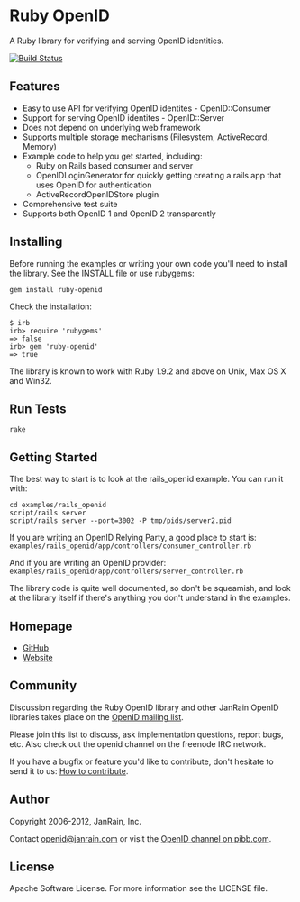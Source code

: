 # Ruby OpenID

A Ruby library for verifying and serving OpenID identities.

[![Build Status](https://secure.travis-ci.org/openid/ruby-openid.png)](http://travis-ci.org/openid/ruby-openid)

## Features

  * Easy to use API for verifying OpenID identites - OpenID::Consumer
  * Support for serving OpenID identites - OpenID::Server
  * Does not depend on underlying web framework
  * Supports multiple storage mechanisms (Filesystem, ActiveRecord, Memory)
  * Example code to help you get started, including:
    * Ruby on Rails based consumer and server
    * OpenIDLoginGenerator for quickly getting creating a rails app that uses
      OpenID for authentication
    * ActiveRecordOpenIDStore plugin
  * Comprehensive test suite
  * Supports both OpenID 1 and OpenID 2 transparently

## Installing

Before running the examples or writing your own code you'll need to install
the library.  See the INSTALL file or use rubygems:

    gem install ruby-openid

Check the installation:

    $ irb
    irb> require 'rubygems'
    => false
    irb> gem 'ruby-openid'
    => true

The library is known to work with Ruby 1.9.2 and above on Unix, Max OS X and Win32.

## Run Tests

    rake

## Getting Started

The best way to start is to look at the rails_openid example.
You can run it with:

    cd examples/rails_openid
    script/rails server
    script/rails server --port=3002 -P tmp/pids/server2.pid

If you are writing an OpenID Relying Party, a good place to start is:
`examples/rails_openid/app/controllers/consumer_controller.rb`

And if you are writing an OpenID provider:
`examples/rails_openid/app/controllers/server_controller.rb`

The library code is quite well documented, so don't be squeamish, and
look at the library itself if there's anything you don't understand in
the examples.

## Homepage

  * [GitHub](http://github.com/openid/ruby-openid)
  * [Website](http://openid.net/)

## Community

Discussion regarding the Ruby OpenID library and other JanRain OpenID
libraries takes place on the [OpenID mailing list](http://openid.net/developers/dev-mailing-lists/).

Please join this list to discuss, ask implementation questions, report
bugs, etc. Also check out the openid channel on the freenode IRC
network.

If you have a bugfix or feature you'd like to contribute, don't
hesitate to send it to us: [How to contribute](http://openidenabled.com/contribute/).

## Author

Copyright 2006-2012, JanRain, Inc.

Contact openid@janrain.com or visit the [OpenID channel on pibb.com](http://pibb.com/go/openid).

## License

Apache Software License.  For more information see the LICENSE file.
